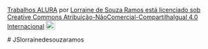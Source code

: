 <p xmlns:cc="http://creativecommons.org/ns#" xmlns:dct="http://purl.org/dc/terms/"><a property="dct:title" rel="cc :attributionURL" href="http://Este trabalho é licenciado sob CC BY-SA 4.0. Para ver uma cópia desta licença, visite https://creativecommons.org/licenses/by-sa/4.0/© 2 por L" >Trabalhos ALURA</a> por <a rel="cc:attributionURL dct:creator" property="cc:attributionName" href="https://lorrainedesouzaramos.github.io/JSlorrainedesouzaramos/">Lorraine de Souza Ramos</ a> está licenciado sob <a href="https://creativecommons.org/licenses/by-nc-sa/4.0/?ref=chooser-v1" target="_blank" rel="license noopener noreferrer" style="display:inline-block;">Creative Commons Atribuição-NãoComercial-CompartilhaIgual 4.0 Internacional<img style="height:22px!important;margin-left:3px;vertical-align:text-bottom;" src= "https://mirrors.creativecommons.org/presskit/icons/cc.svg?ref=chooser-v1" alt=""><img style="altura:22px!importante;margem-esquerda:3px;alinhamento-vertical :text-bottom;" src="https://mirrors.creativecommons.org/presskit/icons/by.svg?ref=chooser-v1" alt=""><img style="altura:22px!importante;margem -esquerda:3px;alinhamento-vertical:texto-inferior;" src="https://mirrors.creativecommons.org/presskit/icons/nc.svg?ref=chooser-v1" alt=""><img style="altura:22px!importante;margem-esquerda:3px;vertical -align:text-bottom;" src="https://mirrors.creativecommons.org/presskit/icons/sa.svg?ref=chooser-v1" alt=""></a></p># JSlorrainedesouzaramos
